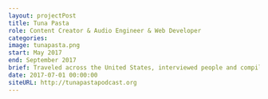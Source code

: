 ```yaml
---
layout: projectPost
title: Tuna Pasta
role: Content Creator & Audio Engineer & Web Developer
categories:
image: tunapasta.png
start: May 2017
end: September 2017
brief: Traveled across the United States, interviewed people and compiled stories into a serialized podcast.
date: 2017-07-01 00:00:00
siteURL: http://tunapastapodcast.org
---
```

